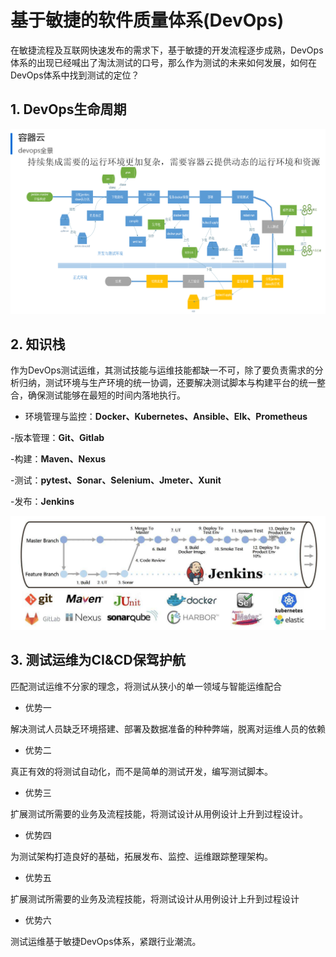 # **基于敏捷的软件质量体系(DevOps)**

在敏捷流程及互联网快速发布的需求下，基于敏捷的开发流程逐步成熟，DevOps体系的出现已经喊出了淘汰测试的口号，那么作为测试的未来如何发展，如何在DevOps体系中找到测试的定位？



## 1. DevOps生命周期
 ![Stages](images/dev_ops.png)



## 2. 知识栈
作为DevOps测试运维，其测试技能与运维技能都缺一不可，除了要负责需求的分析归纳，测试环境与生产环境的统一协调，还要解决测试脚本与构建平台的统一整合，确保测试能够在最短的时间内落地执行。

- 环境管理与监控：**Docker、Kubernetes、Ansible、Elk、Prometheus**

-版本管理：**Git、Gitlab**

-构建：**Maven、Nexus**

-测试：**pytest、Sonar、Selenium、Jmeter、Xunit**

 -发布：**Jenkins**
    
  ![Stages](images/ops.png)


## 3. 测试运维为CI&CD保驾护航

     
匹配测试运维不分家的理念，将测试从狭小的单一领域与智能运维配合

- 优势一

解决测试人员缺乏环境搭建、部署及数据准备的种种弊端，脱离对运维人员的依赖

- 优势二

真正有效的将测试自动化，而不是简单的测试开发，编写测试脚本。


- 优势三

扩展测试所需要的业务及流程技能，将测试设计从用例设计上升到过程设计。

- 优势四

为测试架构打造良好的基础，拓展发布、监控、运维跟踪整理架构。
- 优势五

扩展测试所需要的业务及流程技能，将测试设计从用例设计上升到过程设计
- 优势六

测试运维基于敏捷DevOps体系，紧跟行业潮流。



